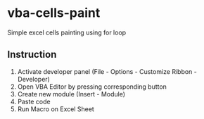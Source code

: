# vba-cells-paint
Simple excel cells painting using for loop

## Instruction
1. Activate developer panel (File - Options - Customize Ribbon - Developer)
2. Open VBA Editor by pressing corresponding button
3. Create new module (Insert - Module)
5. Paste code
6. Run Macro on Excel Sheet
